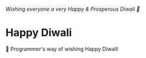 _Wishing everyone a very Happy & Prosperous Diwali 🎉_
# Happy Diwali
💫 Programmer's way of wishing Happy Diwali!
